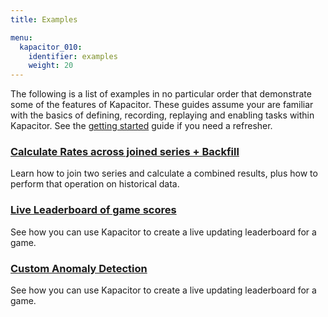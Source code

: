 ```yaml
---
title: Examples

menu:
  kapacitor_010:
    identifier: examples
    weight: 20
---
```


The following is a list of examples in no particular order that demonstrate some of the features of Kapacitor.
These guides assume your are familiar with the basics of defining, recording, replaying and enabling tasks within Kapacitor.
See the [getting started](/kapacitor/v0.10/introduction/getting_started/) guide if you need a refresher.

### [Calculate Rates across joined series + Backfill](/kapacitor/v0.10/examples/join_backfill/)

Learn how to join two series and calculate a combined results, plus how to perform that operation on historical data.

### [Live Leaderboard of game scores](/kapacitor/v0.10/examples/live_leaderboard/)

See how you can use Kapacitor to create a live updating leaderboard for a game.


### [Custom Anomaly Detection](/kapacitor/v0.10/examples/anomal_detection/)

See how you can use Kapacitor to create a live updating leaderboard for a game.

